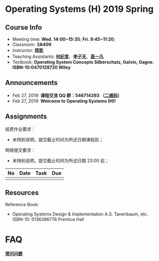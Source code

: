 # Operating Systems (H) 2019 Spring

## Course Info

- Meeting time: **Wed. 14:00~15:35**; **Fri. 9:45~11:20**;
- Classroom: **3A409**
- Instructor: [**邢凯**](mailto:kxing@ustc.edu.cn)
- Teaching Assistants: [**何纪言**](mailto:hejiyan@mail.ustc.edu.cn)、[**李子天**](mailto:lizitian@mail.ustc.edu.cn)、[**高一凡**](mailto:os@yfgao.com)
- Textbook: **Operating System Concepts Silberschatz, Galvin, Gagne. ISBN-10:0470128720 Wiley**

## Announcements

- Feb 27, 2019: **课程交流 QQ 群：546714393 （[二维码](images/QQ.jpg)）**
- Feb 27, 2019: **Welcome to Operating Systems (H)!**

## Assignments

纸质作业要求：
- 未特别说明，提交截止时间为所述日期课程前；

网络提交要求：

- 未特别说明，提交截止时间为所述日期 23:00 前；

| No   | Date | Task | Due  |
| ---- | ---- | ---- | ---- |
|      |      |      |      |

## Resources

Reference Book:

- Operating Systems Design & Implementation A.S. Tanenbaum, etc. ISBN-10: 0136386776 Prentice Hall

# FAQ

[**常问问题**](./faq)